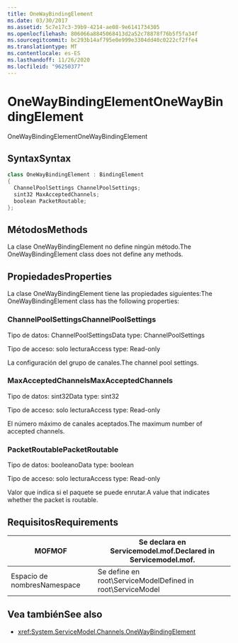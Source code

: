 ```yaml
---
title: OneWayBindingElement
ms.date: 03/30/2017
ms.assetid: 5c7e17c3-39b9-4214-ae08-9e6141734305
ms.openlocfilehash: 806066a8845068413d2a52c78878f76b5f5fa34f
ms.sourcegitcommit: bc293b14af795e0e999e3304dd40c0222cf2ffe4
ms.translationtype: MT
ms.contentlocale: es-ES
ms.lasthandoff: 11/26/2020
ms.locfileid: "96250377"
---
```

# <a name="onewaybindingelement"></a><span data-ttu-id="278ed-102">OneWayBindingElement</span><span class="sxs-lookup"><span data-stu-id="278ed-102">OneWayBindingElement</span></span>

<span data-ttu-id="278ed-103">OneWayBindingElement</span><span class="sxs-lookup"><span data-stu-id="278ed-103">OneWayBindingElement</span></span>  
  
## <a name="syntax"></a><span data-ttu-id="278ed-104">Syntax</span><span class="sxs-lookup"><span data-stu-id="278ed-104">Syntax</span></span>  
  
```csharp
class OneWayBindingElement : BindingElement  
{  
  ChannelPoolSettings ChannelPoolSettings;  
  sint32 MaxAcceptedChannels;  
  boolean PacketRoutable;  
};  
```  
  
## <a name="methods"></a><span data-ttu-id="278ed-105">Métodos</span><span class="sxs-lookup"><span data-stu-id="278ed-105">Methods</span></span>  

 <span data-ttu-id="278ed-106">La clase OneWayBindingElement no define ningún método.</span><span class="sxs-lookup"><span data-stu-id="278ed-106">The OneWayBindingElement class does not define any methods.</span></span>  
  
## <a name="properties"></a><span data-ttu-id="278ed-107">Propiedades</span><span class="sxs-lookup"><span data-stu-id="278ed-107">Properties</span></span>  

 <span data-ttu-id="278ed-108">La clase OneWayBindingElement tiene las propiedades siguientes:</span><span class="sxs-lookup"><span data-stu-id="278ed-108">The OneWayBindingElement class has the following properties:</span></span>  
  
### <a name="channelpoolsettings"></a><span data-ttu-id="278ed-109">ChannelPoolSettings</span><span class="sxs-lookup"><span data-stu-id="278ed-109">ChannelPoolSettings</span></span>  

 <span data-ttu-id="278ed-110">Tipo de datos: ChannelPoolSettings</span><span class="sxs-lookup"><span data-stu-id="278ed-110">Data type: ChannelPoolSettings</span></span>  
  
 <span data-ttu-id="278ed-111">Tipo de acceso: solo lectura</span><span class="sxs-lookup"><span data-stu-id="278ed-111">Access type: Read-only</span></span>  
  
 <span data-ttu-id="278ed-112">La configuración del grupo de canales.</span><span class="sxs-lookup"><span data-stu-id="278ed-112">The channel pool settings.</span></span>  
  
### <a name="maxacceptedchannels"></a><span data-ttu-id="278ed-113">MaxAcceptedChannels</span><span class="sxs-lookup"><span data-stu-id="278ed-113">MaxAcceptedChannels</span></span>  

 <span data-ttu-id="278ed-114">Tipo de datos: sint32</span><span class="sxs-lookup"><span data-stu-id="278ed-114">Data type: sint32</span></span>  
  
 <span data-ttu-id="278ed-115">Tipo de acceso: solo lectura</span><span class="sxs-lookup"><span data-stu-id="278ed-115">Access type: Read-only</span></span>  
  
 <span data-ttu-id="278ed-116">El número máximo de canales aceptados.</span><span class="sxs-lookup"><span data-stu-id="278ed-116">The maximum number of accepted channels.</span></span>  
  
### <a name="packetroutable"></a><span data-ttu-id="278ed-117">PacketRoutable</span><span class="sxs-lookup"><span data-stu-id="278ed-117">PacketRoutable</span></span>  

 <span data-ttu-id="278ed-118">Tipo de datos: booleano</span><span class="sxs-lookup"><span data-stu-id="278ed-118">Data type: boolean</span></span>  
  
 <span data-ttu-id="278ed-119">Tipo de acceso: solo lectura</span><span class="sxs-lookup"><span data-stu-id="278ed-119">Access type: Read-only</span></span>  
  
 <span data-ttu-id="278ed-120">Valor que indica si el paquete se puede enrutar.</span><span class="sxs-lookup"><span data-stu-id="278ed-120">A value that indicates whether the packet is routable.</span></span>  
  
## <a name="requirements"></a><span data-ttu-id="278ed-121">Requisitos</span><span class="sxs-lookup"><span data-stu-id="278ed-121">Requirements</span></span>  
  
|<span data-ttu-id="278ed-122">MOF</span><span class="sxs-lookup"><span data-stu-id="278ed-122">MOF</span></span>|<span data-ttu-id="278ed-123">Se declara en Servicemodel.mof.</span><span class="sxs-lookup"><span data-stu-id="278ed-123">Declared in Servicemodel.mof.</span></span>|  
|---------|-----------------------------------|  
|<span data-ttu-id="278ed-124">Espacio de nombres</span><span class="sxs-lookup"><span data-stu-id="278ed-124">Namespace</span></span>|<span data-ttu-id="278ed-125">Se define en root\ServiceModel</span><span class="sxs-lookup"><span data-stu-id="278ed-125">Defined in root\ServiceModel</span></span>|  
  
## <a name="see-also"></a><span data-ttu-id="278ed-126">Vea también</span><span class="sxs-lookup"><span data-stu-id="278ed-126">See also</span></span>

- <xref:System.ServiceModel.Channels.OneWayBindingElement>
